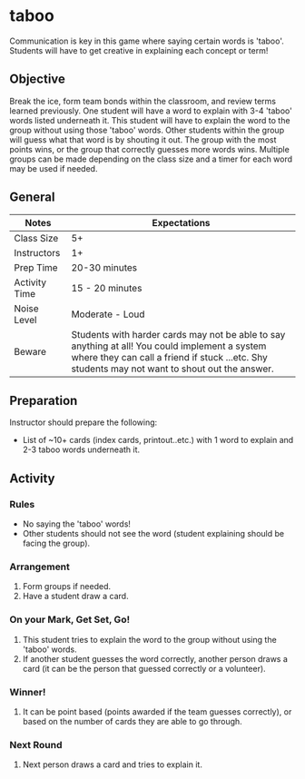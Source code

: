 # taboo

Communication is key in this game where saying certain words is 'taboo'. Students will have to get creative in explaining each concept or term!

## Objective

Break the ice, form team bonds within the classroom, and review terms learned previously. One student will have a word to explain with 3-4 'taboo' words listed underneath it. This student will have to explain the word to the group without using those 'taboo' words. Other students within the group will guess what that word is by shouting it out. The group with the most points wins, or the group that correctly guesses more words wins. Multiple groups can be made depending on the class size and a timer for each word may be used if needed.

## General  
Notes | Expectations
--------|------------
Class Size | 5+  
Instructors | 1+
Prep Time | 20-30 minutes
Activity Time | 15 - 20 minutes
Noise Level | Moderate - Loud
Beware | Students with harder cards may not be able to say anything at all! You could implement a system where they can call a friend if stuck ...etc. Shy students may not want to shout out the answer.

## Preparation

Instructor should prepare the following:
* List of ~10+ cards (index cards, printout..etc.) with 1 word to explain and 2-3 taboo words underneath it.

## Activity

### Rules
* No saying the 'taboo' words!
* Other students should not see the word (student explaining should be facing the group).

### Arrangement

1. Form groups if needed.
2. Have a student draw a card.

### On your Mark, Get Set, Go!   
1. This student tries to explain the word to the group without using the 'taboo' words.
2. If another student guesses the word correctly, another person draws a card (it can be the person that guessed correctly or a volunteer).

### Winner!
1. It can be point based (points awarded if the team guesses correctly), or based on the number of cards they are able to go through.

### Next Round
1. Next person draws a card and tries to explain it. 
